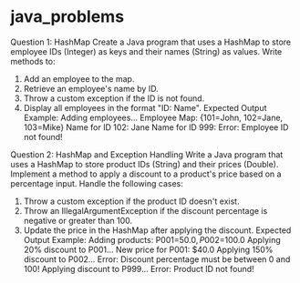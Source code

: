 # java_problems

Question 1: HashMap 
Create a Java program that uses a HashMap to store employee IDs (Integer) as keys and their 
names (String) as values. Write methods to: 
1. Add an employee to the map. 
2. Retrieve an employee's name by ID. 
3. Throw a custom exception if the ID is not found. 
4. Display all employees in the format "ID: Name". 
Expected Output Example: 
Adding employees... 
Employee Map: {101=John, 102=Jane, 103=Mike} 
Name for ID 102: Jane 
Name for ID 999: Error: Employee ID not found!

Question 2: HashMap and Exception Handling 
Write a Java program that uses a HashMap to store product IDs (String) and their prices 
(Double). Implement a method to apply a discount to a product's price based on a percentage 
input. Handle the following cases: 
1. Throw a custom exception if the product ID doesn't exist. 
2. Throw an IllegalArgumentException if the discount percentage is negative or greater 
than 100. 
3. Update the price in the HashMap after applying the discount. 
Expected Output Example: 
Adding products: P001=$50.0, P002=$100.0 
Applying 20% discount to P001... 
New price for P001: $40.0 
Applying 150% discount to P002... 
Error: Discount percentage must be between 0 and 100! 
Applying discount to P999... 
Error: Product ID not found! 
